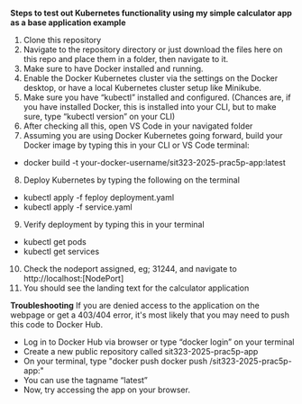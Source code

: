 **Steps to test out Kubernetes functionality using my simple calculator app as a base application example**
1.	Clone this repository
2.	Navigate to the repository directory or just download the files here on this repo and place them in a folder, then navigate to it.
3.	Make sure to have Docker installed and running.
4.	Enable the Docker Kubernetes cluster via the settings on the Docker desktop, or have a local Kubernetes cluster setup like Minikube.
5.	Make sure you have “kubectl” installed and configured. (Chances are, if you have installed Docker, this is installed into your CLI, but to make sure, type “kubectl version” on your CLI)
6.	After checking all this, open VS Code in your navigated folder
7.	Assuming you are using Docker Kubernetes going forward, build your Docker image by typing this in your CLI or VS Code terminal:
   
-	docker build -t your-docker-username/sit323-2025-prac5p-app:latest
  
8.	Deploy Kubernetes by typing the following on the terminal
   
-	kubectl apply -f feploy deployment.yaml
-	kubectl apply -f service.yaml
  
9.	Verify deployment by typing this in your terminal
    
-	kubectl get pods
-	kubectl get services
  
10.	Check the nodeport assigned, eg; 31244, and navigate to http://localhost:[NodePort]
11.	You should see the landing text for the calculator application
    
**Troubleshooting**
If you are denied access to the application on the webpage or get a 403/404 error, it's most likely that you may need to push this code to Docker Hub.
-	Log in to Docker Hub via browser or type “docker login” on your terminal
-	Create a new public repository called sit323-2025-prac5p-app
-	On your terminal, type "docker push docker push <your docker hub username>/sit323-2025-prac5p-app:<tagname>"
-	You can use the tagname “latest”
-	Now, try accessing the app on your browser.
